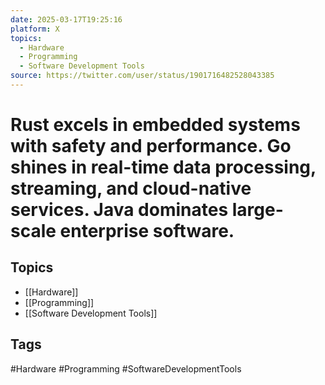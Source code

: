 ```yaml
---
date: 2025-03-17T19:25:16
platform: X
topics:
  - Hardware
  - Programming
  - Software Development Tools
source: https://twitter.com/user/status/1901716482528043385
---
```

# Rust excels in embedded systems with safety and performance. Go shines in real-time data processing, streaming, and cloud-native services. Java dominates large-scale enterprise software.

## Topics
- [[Hardware]]
- [[Programming]]
- [[Software Development Tools]]

## Tags
#Hardware #Programming #SoftwareDevelopmentTools